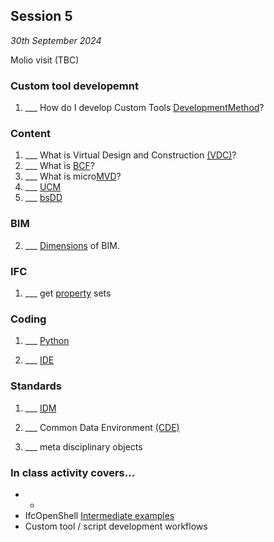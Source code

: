 ## Session 5 

*30th September 2024*

Molio visit (TBC)

### Custom tool developemnt
1. ___ How do I develop Custom Tools [DevelopmentMethod](/41934/Concepts/DevelopmentMethod)?

### Content
1. ___ What is Virtual Design and Construction [(VDC)](/41934/Concepts/VDC)?
1. ___ What is [BCF](/41934/Concepts/BCF)?
1. ___ What is micro[MVD](/41934/Concepts/MVD)?
1. ___ [UCM](/41934/Concepts/UCM)
1. ___ [bsDD](/41934/Concepts/bsDD)

### BIM  
2. ___ [Dimensions](/41934/Concepts/Dimensions) of BIM.

### IFC
1. ___ get [property](/41934/Concepts/Properties) sets

### Coding
1. ___ [Python](/41934/Concepts/Python)

1. ___ [IDE](/41934/Concepts/IDE)

### Standards
1. ___ [IDM](/41934/Concepts/IDM)
2. ___ Common Data Environment [(CDE)](/41934/Concepts/CDE)

1. ___ meta disciplinary objects


### In class activity covers...

* * 
* IfcOpenShell [Intermediate examples](/41934/Examples/IfcOpenShell/Intermediate)
* Custom tool / script development workflows
